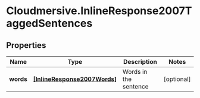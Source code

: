 # Cloudmersive.InlineResponse2007TaggedSentences

## Properties
Name | Type | Description | Notes
------------ | ------------- | ------------- | -------------
**words** | [**[InlineResponse2007Words]**](InlineResponse2007Words.md) | Words in the sentence | [optional] 


